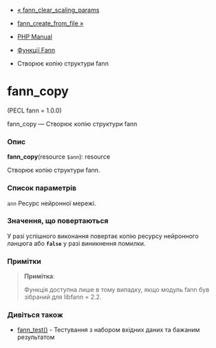 - [« fann_clear_scaling_params](function.fann-clear-scaling-params.md)
- [fann_create_from_file »](function.fann-create-from-file.md)

- [PHP Manual](index.md)
- [Функції Fann](ref.fann.md)
- Створює копію структури fann

# fann_copy

(PECL fann = 1.0.0)

fann_copy — Створює копію структури fann

### Опис

**fann_copy**(resource `$ann`): resource

Створює копію структури fann.

### Список параметрів

`ann`
Ресурс нейронної мережі.

### Значення, що повертаються

У разі успішного виконання повертає копію ресурсу нейронного ланцюга
або **`false`** у разі виникнення помилки.

### Примітки

> **Примітка**:
>
> Функція доступна лише в тому випадку, якщо модуль fann був зібраний для
> libfann = 2.2.

### Дивіться також

- [fann_test()](function.fann-test.md) - Тестування з набором
вхідних даних та бажаним результатом
